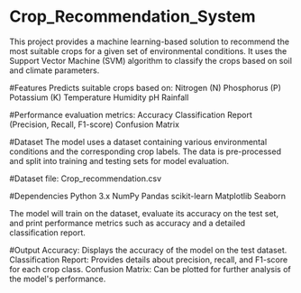 # Crop_Recommendation_System
This project provides a machine learning-based solution to recommend the most suitable crops for a given set of environmental conditions. It uses the Support Vector Machine (SVM) algorithm to classify the crops based on soil and climate parameters.

#Features
Predicts suitable crops based on:
Nitrogen (N)
Phosphorus (P)
Potassium (K)
Temperature
Humidity
pH
Rainfall

#Performance evaluation metrics:
Accuracy
Classification Report (Precision, Recall, F1-score)
Confusion Matrix

#Dataset
The model uses a dataset containing various environmental conditions and the corresponding crop labels. The data is pre-processed and split into training and testing sets for model evaluation.

#Dataset file: Crop_recommendation.csv

#Dependencies
Python 3.x
NumPy
Pandas
scikit-learn
Matplotlib
Seaborn

The model will train on the dataset, evaluate its accuracy on the test set, and print performance metrics such as accuracy and a detailed classification report.

#Output
Accuracy: Displays the accuracy of the model on the test dataset.
Classification Report: Provides details about precision, recall, and F1-score for each crop class.
Confusion Matrix: Can be plotted for further analysis of the model's performance.

